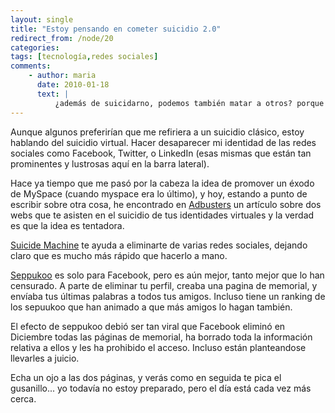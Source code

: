 ```yaml
---
layout: single
title: "Estoy pensando en cometer suicidio 2.0"
redirect_from: /node/20
categories:
tags: [tecnología,redes sociales]
comments: 
    - author: maria
      date: 2010-01-18
      text: |
          ¿además de suicidarno, podemos también matar a otros? porque creo que hemos creado un monstruo... :-P  
---
```

Aunque algunos preferirían que me refiriera a un suicidio clásico, estoy hablando del suicidio virtual. Hacer desaparecer mi identidad de las redes sociales como Facebook, Twitter, o LinkedIn (esas mismas que están tan prominentes y lustrosas aquí en la barra lateral).

Hace ya tiempo que me pasó por la cabeza la idea de promover un éxodo de MySpace (cuando myspace era lo último), y hoy, estando a punto de escribir sobre otra cosa, he encontrado en [Adbusters](https://www.adbusters.org/) un artículo sobre dos webs que te asisten en el suicidio de tus identidades virtuales y la verdad es que la idea es tentadora.

[Suicide Machine](http://suicidemachine.org/) te ayuda a eliminarte de varias redes sociales, dejando claro que es mucho más rápido que hacerlo a mano.

[Seppukoo](http://www.seppukoo.com/) es solo para Facebook, pero es aún mejor, tanto mejor que lo han censurado. A parte de eliminar tu perfil, creaba una pagina de memorial, y envíaba tus últimas palabras a todos tus amigos. Incluso tiene un ranking de los sepuukoo que han animado a que más amigos lo hagan también.

El efecto de seppukoo debió ser tan viral que Facebook eliminó en Diciembre todas las páginas de memorial, ha borrado toda la información relativa a ellos y les ha prohibido el acceso. Incluso están planteandose llevarles a juicio.

Echa un ojo a las dos páginas, y verás como en seguida te pica el gusanillo... yo todavía no estoy preparado, pero el día está cada vez más cerca.
